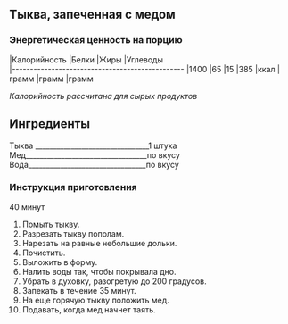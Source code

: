 ## **Тыква, запеченная с медом**

### **Энергетическая ценность на порцию**

|Калорийность     |Белки      |Жиры     |Углеводы  
|------------------------------------------------
|1400             |65         |15       |385
|ккал             |грамм      |грамм    |грамм


*Калорийность рассчитана для сырых продуктов*  
 ## **Ингредиенты**


Тыква ________________________________1 штука
Мед__________________________________по вкусу
Вода_________________________________по вкусу

### **Инструкция приготовления**
40 минут

1. Помыть тыкву.  
2. Разрезать тыкву пополам. 
3. Нарезать на равные небольшие дольки.
4. Почистить.
5. Выложить в форму.
6. Налить воды так, чтобы покрывала дно.  
7. Убрать в духовку, разогретую до 200 градусов.  
8. Запекать в течение 35 минут. 
9. На еще горячую тыкву положить мед.  
10. Подавать, когда мед начнет таять.
